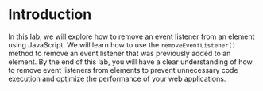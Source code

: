# Introduction

In this lab, we will explore how to remove an event listener from an element using JavaScript. We will learn how to use the `removeEventListener()` method to remove an event listener that was previously added to an element. By the end of this lab, you will have a clear understanding of how to remove event listeners from elements to prevent unnecessary code execution and optimize the performance of your web applications.
